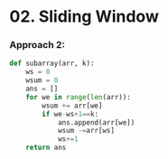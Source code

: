 # 02. Sliding Window

### Approach 2: 

```py
def subarray(arr, k):
    ws = 0
    wsum = 0
    ans = []
    for we in range(len(arr)):
        wsum += arr[we]
        if we-ws+1==k:
            ans.append(arr[we])
            wsum -=arr[ws]
            ws+=1
    return ans
```
